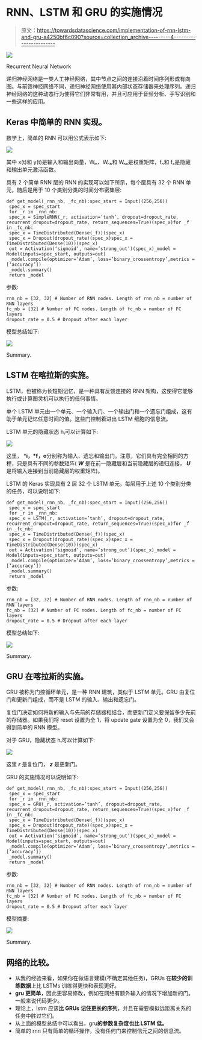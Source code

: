# RNN、LSTM 和 GRU 的实施情况

> 原文：<https://towardsdatascience.com/implementation-of-rnn-lstm-and-gru-a4250bf6c090?source=collection_archive---------4----------------------->

![](img/265f2a81b60c927bd9a24643d1409e8d.png)

Recurrent Neural Network

递归神经网络是一类人工神经网络，其中节点之间的连接沿着时间序列形成有向图。与前馈神经网络不同，递归神经网络使用其内部状态存储器来处理序列。递归神经网络的这种动态行为使得它们非常有用，并且可应用于音频分析、手写识别和一些这样的应用。

## Keras 中简单的 RNN 实现。

数学上，简单的 RNN 可以用公式表示如下:

![](img/9e3eead133d19c179a863a0525f7af65.png)

其中 x(t)和 y(t)是输入和输出向量，Wᵢₕ、Wₕₕ和 Wₕₒ是权重矩阵，fₕ和 fₒ是隐藏和输出单元激活函数。

具有 2 个简单 RNN 层的 RNN 的实现可以如下所示，每个层具有 32 个 RNN 单元，随后是用于 10 个类别分类的时间分布密集层:

```
def get_model(_rnn_nb, _fc_nb):spec_start = Input((256,256))
 spec_x = spec_start
 for _r in _rnn_nb:
 spec_x = SimpleRNN(_r, activation=’tanh’, dropout=dropout_rate, recurrent_dropout=dropout_rate, return_sequences=True)(spec_x)for _f in _fc_nb:
 spec_x = TimeDistributed(Dense(_f))(spec_x)
 spec_x = Dropout(dropout_rate)(spec_x)spec_x = TimeDistributed(Dense(10))(spec_x)
 out = Activation(‘sigmoid’, name=’strong_out’)(spec_x)_model = Model(inputs=spec_start, outputs=out)
 _model.compile(optimizer=’Adam’, loss=’binary_crossentropy’,metrics = [‘accuracy’])
 _model.summary()
 return _model
```

参数:

```
rnn_nb = [32, 32] # Number of RNN nodes. Length of rnn_nb = number of RNN layers
fc_nb = [32] # Number of FC nodes. Length of fc_nb = number of FC layers
dropout_rate = 0.5 # Dropout after each layer
```

模型总结如下:

![](img/a2b581f55153483553ddd3c34574b92b.png)

Summary.

## LSTM 在喀拉斯的实施。

LSTM，也被称为长短期记忆，是一种具有反馈连接的 RNN 架构，这使得它能够执行或计算图灵机可以执行的任何事情。

单个 LSTM 单元由一个单元、一个输入门、一个输出门和一个遗忘门组成，这有助于单元记忆任意时间的值。这些门控制着进出 LSTM 细胞的信息流。

LSTM 单元的隐藏状态 hₜ可以计算如下:

![](img/b4b2f1585cfd4c3466468ca4b6f1f543.png)

这里， ***i，*f，o**分别称为输入、遗忘和输出门。注意，它们具有完全相同的方程，只是具有不同的参数矩阵( ***W*** 是在前一隐藏层和当前隐藏层的递归连接， ***U*** 是将输入连接到当前隐藏层的权重矩阵)。

LSTM 的 Keras 实现具有 2 层 32 个 LSTM 单元，每层用于上述 10 个类别分类的任务，可以说明如下:

```
def get_model(_rnn_nb, _fc_nb):spec_start = Input((256,256))
 spec_x = spec_start
 for _r in _rnn_nb:
 spec_x = LSTM(_r, activation=’tanh’, dropout=dropout_rate, recurrent_dropout=dropout_rate, return_sequences=True)(spec_x)for _f in _fc_nb:
 spec_x = TimeDistributed(Dense(_f))(spec_x)
 spec_x = Dropout(dropout_rate)(spec_x)spec_x = TimeDistributed(Dense(10))(spec_x)
 out = Activation(‘sigmoid’, name=’strong_out’)(spec_x)_model = Model(inputs=spec_start, outputs=out)
 _model.compile(optimizer=’Adam’, loss=’binary_crossentropy’,metrics = [‘accuracy’])
 _model.summary()
 return _model
```

参数:

```
rnn_nb = [32, 32] # Number of RNN nodes. Length of rnn_nb = number of RNN layers
fc_nb = [32] # Number of FC nodes. Length of fc_nb = number of FC layers
dropout_rate = 0.5 # Dropout after each layer
```

模型总结如下:

![](img/a43fe1ca67b471ac0a982609aa681130.png)

Summary.

## GRU 在喀拉斯的实施。

GRU 被称为门控循环单元，是一种 RNN 建筑，类似于 LSTM 单元。GRU 由复位门和更新门组成，而不是 LSTM 的输入、输出和遗忘门。

复位门决定如何将新的输入与先前的存储器相结合，而更新门定义要保留多少先前的存储器。如果我们将 reset 设置为全 1，将 update gate 设置为全 0，我们又会得到简单的 RNN 模型。

对于 GRU，隐藏状态 hₜ可以计算如下:

![](img/6c2adbc63d7d81cd7dae42b70e57c2a4.png)

这里 ***r*** 是复位门， ***z*** 是更新门。

GRU 的实施情况可以说明如下:

```
def get_model(_rnn_nb, _fc_nb):spec_start = Input((256,256))
 spec_x = spec_start
 for _r in _rnn_nb:
 spec_x = GRU(_r, activation=’tanh’, dropout=dropout_rate, recurrent_dropout=dropout_rate, return_sequences=True)(spec_x)for _f in _fc_nb:
 spec_x = TimeDistributed(Dense(_f))(spec_x)
 spec_x = Dropout(dropout_rate)(spec_x)spec_x = TimeDistributed(Dense(10))(spec_x)
 out = Activation(‘sigmoid’, name=’strong_out’)(spec_x)_model = Model(inputs=spec_start, outputs=out)
 _model.compile(optimizer=’Adam’, loss=’binary_crossentropy’,metrics = [‘accuracy’])
 _model.summary()
 return _model
```

参数:

```
rnn_nb = [32, 32] # Number of RNN nodes. Length of rnn_nb = number of RNN layers
fc_nb = [32] # Number of FC nodes. Length of fc_nb = number of FC layers
dropout_rate = 0.5 # Dropout after each layer
```

模型摘要:

![](img/ebea300e2e17a5aa25fbf9f9802c8ab6.png)

Summary.

## 网络的比较。

*   从我的经验来看，如果你在做语言建模(不确定其他任务)，GRUs 在**较少的训练数据**上比 LSTMs 训练得更快和表现更好。
*   **gru 更简单**，因此更容易修改，例如在网络有额外输入的情况下增加新的门。一般来说代码更少。
*   理论上，lstm 应该**比 GRUs 记住更长的序列**，并且在需要模拟远距离关系的任务中胜过它们。
*   从上面的模型总结中可以看出，gru**的参数复杂度也比 LSTM 低。**
*   简单的 rnn 只有简单的循环操作，没有任何门来控制信元之间的信息流。